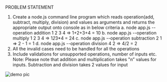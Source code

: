 PROBLEM STATEMENT

1. Create a node.js command line program which reads operation(add, subtract, multiply, division) and values as arguments and returns the appropriate output onto console as in below criteria
a. node app.js --operation addition 1 2 3 4 => 1+2+3+4 = 10
b. node app.js --operation multiply 1 2 3 4 => 1*2*3*4 = 24
c. node app.js --operation subtraction 2 1 => 2 - 1 = 1
d. node app.js --operation division 4 2 => 4/2 = 2
2. All the invalid cases need to be handled for all the operations
3. Include validations for unsupported operations, number of inputs etc.
Note: Please note that addition and multiplication takes "n” values for inputs. Subtraction and division takes 2 values for input

![demo pic](https://git.epam.com/sagun_jaiswal/dep/-/raw/develop/NodeJS/HomeTask1/demo.png)
